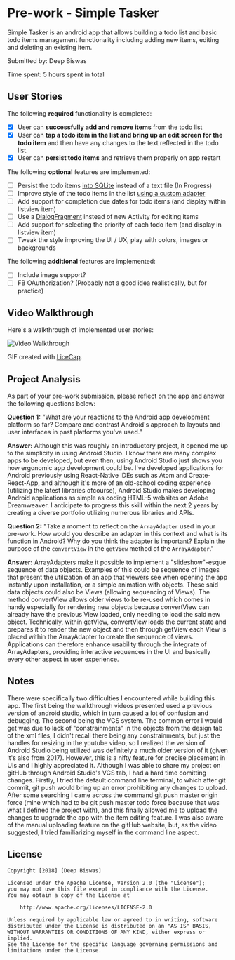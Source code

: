 # Pre-work - Simple Tasker

Simple Tasker is an android app that allows building a todo list and basic todo items management functionality including adding new items, editing and deleting an existing item.

Submitted by: Deep Biswas

Time spent: 5 hours spent in total

## User Stories

The following **required** functionality is completed:

* [X] User can **successfully add and remove items** from the todo list
* [X] User can **tap a todo item in the list and bring up an edit screen for the todo item** and then have any changes to the text reflected in the todo list.
* [X] User can **persist todo items** and retrieve them properly on app restart

The following **optional** features are implemented:

* [ ] Persist the todo items [into SQLite](http://guides.codepath.com/android/Persisting-Data-to-the-Device#sqlite) instead of a text file (In Progress)
* [ ] Improve style of the todo items in the list [using a custom adapter](http://guides.codepath.com/android/Using-an-ArrayAdapter-with-ListView)
* [ ] Add support for completion due dates for todo items (and display within listview item)
* [ ] Use a [DialogFragment](http://guides.codepath.com/android/Using-DialogFragment) instead of new Activity for editing items
* [ ] Add support for selecting the priority of each todo item (and display in listview item)
* [ ] Tweak the style improving the UI / UX, play with colors, images or backgrounds

The following **additional** features are implemented:

* [ ] Include image support?
* [ ] FB OAuthorization? (Probably not a good idea realistically, but for practice)

## Video Walkthrough

Here's a walkthrough of implemented user stories:

<img src='https://i.imgur.com/s4G9Ytz.gif' title='Video Walkthrough' width='' alt='Video Walkthrough' />

GIF created with [LiceCap](http://www.cockos.com/licecap/).

## Project Analysis

As part of your pre-work submission, please reflect on the app and answer the following questions below:

**Question 1:** "What are your reactions to the Android app development platform so far? Compare and contrast Android's approach to layouts and user interfaces in past platforms you've used."

**Answer:** 
   Although this was roughly an introductory project, it opened me up to the simplicity in using Android Studio. I know there are many complex apps to be developed, but even then, using Android Studio just shows you how ergonomic app development could be. I've developed applications for Android previously using React-Native IDEs such as Atom and Create-React-App, and although it's more of an old-school coding experience (utilizing the latest libraries ofcourse), Android Studio makes developing Android applications as simple as coding HTML-5 websites on Adobe Dreamweaver. I anticipate to progress this skill within the next 2 years by creating a diverse portfolio utilizing numerous libraries and APIs. 

**Question 2:** "Take a moment to reflect on the `ArrayAdapter` used in your pre-work. How would you describe an adapter in this context and what is its function in Android? Why do you think the adapter is important? Explain the purpose of the `convertView` in the `getView` method of the `ArrayAdapter`."

**Answer:** 
   ArrayAdapters make it possible to implement a "slideshow"-esque sequence of data objects. Examples of this could be  sequence of images that present the utilization of an app that viewers see when opening the app instantly upon installation, or a simple animation with objects. These said data objects could also be Views (allowing sequencing of Views). The method convertView allows older views to be re-used which comes in handy especially for rendering new objects because convertView can already have the previous View loaded, only needing to load the said new object. Technically, within getView, convertView loads the current state and prepares it to render the new object and then through getView each View is placed within the ArrayAdapter to create the sequence of views. Applications can  therefore enhance usability through the integrate of ArrayAdapters, providing interactive sequences in the UI and basically every other aspect in user experience.

## Notes

   There were specifically two difficulties I encountered while building this app. The first being the walkthrough videos presented used a previous version of android studio, which in turn caused a lot of confusion and debugging. The second being the VCS system.
   The common error I would get was due to lack of "constrainments" in the objects from the design tab of the xml files, I didn't recall there being any constrainments, but just the handles for resizing in the youtube video, so I realized the version of Android Studio being utilized was definitely a much older version of it (given it's also from 2017). However, this is a nifty feature for precise placement in UIs and I highly appreciated it. 
   Although I was able to share my project on gitHub through Android Studio's VCS tab, I had a hard time comitting changes. Firstly, I tried the  default command line terminal, to which after git commit, git push would bring up an error prohibiting any changes to upload. After some searching I came across the command git push master origin force (mine which had to be git push master todo force because that was what I defined the project with), and this finally allowed me to upload the changes to upgrade the app with the item editing feature. I was also aware of the manual uploading feature on the gitHub website, but, as the video suggested, I tried familiarizing myself in the command line aspect.
   
## License

    Copyright [2018] [Deep Biswas]

    Licensed under the Apache License, Version 2.0 (the "License");
    you may not use this file except in compliance with the License.
    You may obtain a copy of the License at

        http://www.apache.org/licenses/LICENSE-2.0

    Unless required by applicable law or agreed to in writing, software
    distributed under the License is distributed on an "AS IS" BASIS,
    WITHOUT WARRANTIES OR CONDITIONS OF ANY KIND, either express or implied.
    See the License for the specific language governing permissions and
    limitations under the License.

